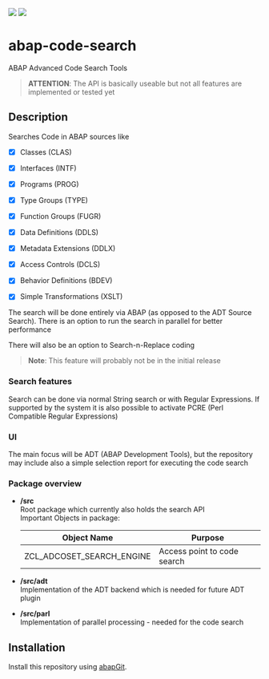 ![](https://img.shields.io/badge/version-ALPHA-orange)
![](https://img.shields.io/badge/ABAP-v7.40sp09+-orange)
# abap-code-search
ABAP Advanced Code Search Tools
> **ATTENTION**: The API is basically useable but not all features are implemented or tested yet

## Description
Searches Code in ABAP sources like
- [X] Classes (CLAS) 
- [X] Interfaces (INTF)
- [X] Programs (PROG)
- [X] Type Groups (TYPE)
- [X] Function Groups (FUGR)
- [X] Data Definitions (DDLS)
- [X] Metadata Extensions (DDLX)
- [X] Access Controls (DCLS)
- [X] Behavior Definitions (BDEV)
- [X] Simple Transformations (XSLT)


The search will be done entirely via ABAP (as opposed to the ADT Source Search). There is an option to run the search in parallel for better performance

There will also be an option to Search-n-Replace coding
> **Note**: This feature will probably not be in the initial release

### Search features
Search can be done via normal String search or with Regular Expressions. If supported by the system it is also possible to activate PCRE (Perl Compatible Regular Expressions)

### UI
The main focus will be ADT (ABAP Development Tools), but the repository may include also a simple selection report for executing the code search

### Package overview

- **/src**  
  Root package which currently also holds the search API  
  Important Objects in package:
  
  Object Name               | Purpose
  --------------------------|------------------------------------
  ZCL_ADCOSET_SEARCH_ENGINE | Access point to code search
  
- **/src/adt**  
  Implementation of the ADT backend which is needed for future ADT plugin
  
- **/src/parl**  
  Implementation of parallel processing - needed for the code search

## Installation

Install this repository using [abapGit](https://github.com/abapGit/abapGit#abapgit).

